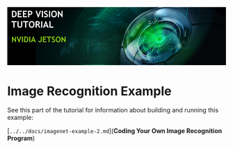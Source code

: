 <img src="https://github.com/dusty-nv/jetson-inference/raw/master/docs/images/deep-vision-header.jpg">

# Image Recognition Example

See this part of the tutorial for information about building and running this example:

[`../../docs/imagenet-example-2.md`](**Coding Your Own Image Recognition Program**)

